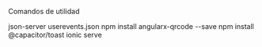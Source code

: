 Comandos de utilidad

json-server userevents.json
npm install angularx-qrcode --save
npm install @capacitor/toast
ionic serve
